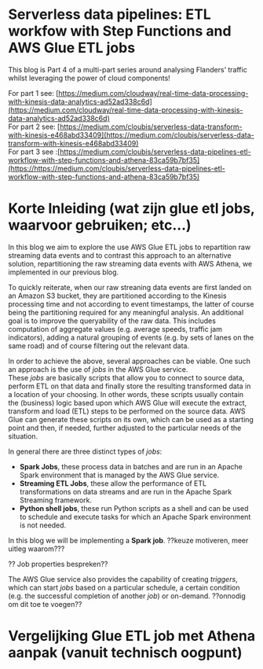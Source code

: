 # Serverless data pipelines: ETL workfow with Step Functions and AWS Glue ETL jobs
This blog is Part 4 of a multi-part series around analysing Flanders’ traffic whilst leveraging the power of cloud components!

For part 1 see: [https://medium.com/cloudway/real-time-data-processing-with-kinesis-data-analytics-ad52ad338c6d](https://medium.com/cloudway/real-time-data-processing-with-kinesis-data-analytics-ad52ad338c6d)  
For part 2 see: [https://medium.com/cloubis/serverless-data-transform-with-kinesis-e468abd33409](https://medium.com/cloubis/serverless-data-transform-with-kinesis-e468abd33409)   
For part 3 see :[https://medium.com/cloubis/serverless-data-pipelines-etl-workflow-with-step-functions-and-athena-83ca59b7bf35](https://https://medium.com/cloubis/serverless-data-pipelines-etl-workflow-with-step-functions-and-athena-83ca59b7bf35)

# Korte Inleiding (wat zijn glue etl jobs, waarvoor gebruiken; etc…)
In this blog we aim to explore the use AWS Glue ETL jobs to repartition raw streaming data events and to contrast this approach to an alternative solution, repartitioning the raw streaming data events with AWS Athena, we implemented in our previous blog.

To quickly reiterate, when our raw streaning data events are first landed on an Amazon S3 bucket, they are partitioned according to the Kinesis processing time and not according to event timestamps, the latter of course being the partitioning required for any meaningful analysis. An additional goal is to improve the queryability of the raw data. This includes computation of aggregate values (e.g. average speeds, traffic jam indicators), adding a natural grouping of events (e.g. by sets of lanes on the same road) and of course filtering out the relevant data.        

In order to achieve the above, several approaches can be viable. One such an approach is the use of *jobs* in the AWS Glue service.  
These *jobs* are basically scripts that allow you to connect to source data, perform ETL on that data and finally store the resulting transformed data in a location of your choosing. In other words, these scripts usually contain the (business) logic based upon which AWS Glue will execute the extract, transform and load (ETL) steps to be performed on the source data. AWS Glue can generate these scripts on its own, which can be used as a starting point and then, if needed, further adjusted to the particular needs of the situation.

In general there are three distinct types of *jobs*:
 * **Spark Jobs**, these process data in batches and are run in an Apache Spark environment that is managed by the AWS Glue service.
 * **Streaming ETL Jobs**, these allow the performance of ETL transformations on data streams and are run in the Apache Spark Streaming framework.
 * **Python shell jobs**, these run Python scripts as a shell and can be used to schedule and execute tasks for which an Apache Spark environment is not needed.    

In this blog we will be implementing a **Spark job**. ??keuze motiveren, meer uitleg waarom??? 

?? Job properties bespreken??

The AWS Glue service also provides the capability of creating *triggers*, which can start *jobs* based on a particular schedule, a certain condition (e.g. the successful completion of another *job*) or on-demand. ??onnodig om dit toe te voegen??

# Vergelijking Glue ETL job met Athena aanpak (vanuit technisch oogpunt)



 

